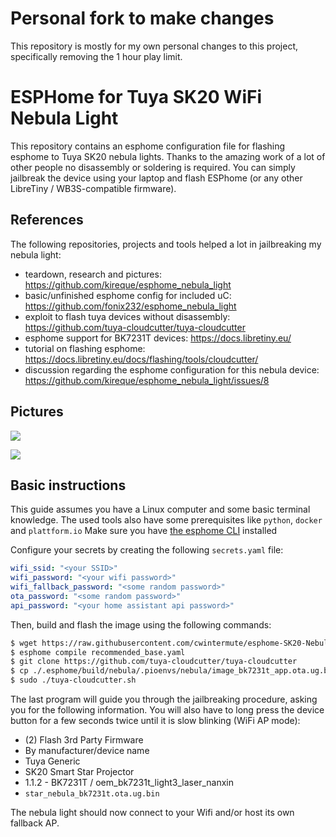 # Personal fork to make changes

This repository is mostly for my own personal changes to this project, specifically removing the 1 hour play limit.

# ESPHome for Tuya SK20 WiFi Nebula Light

This repository contains an esphome configuration file for flashing esphome to Tuya SK20 nebula lights.
Thanks to the amazing work of a lot of other people no disassembly or soldering is required.
You can simply jailbreak the device using your laptop and flash ESPhome (or any other LibreTiny / WB3S-compatible firmware).

## References

The following repositories, projects and tools helped a lot in jailbreaking my nebula light:
- teardown, research and pictures: https://github.com/kireque/esphome_nebula_light
- basic/unfinished esphome config for included uC: https://github.com/fonix232/esphome_nebula_light
- exploit to flash tuya devices without disassembly: https://github.com/tuya-cloudcutter/tuya-cloudcutter
- esphome support for BK7231T devices: https://docs.libretiny.eu/
- tutorial on flashing esphome: https://docs.libretiny.eu/docs/flashing/tools/cloudcutter/
- discussion regarding the esphome configuration for this nebula device: https://github.com/kireque/esphome_nebula_light/issues/8

## Pictures

![](images/device-image.jpg)

![](images/esphome-screenshot.png)

## Basic instructions
This guide assumes you have a Linux computer and some basic terminal knowledge.
The used tools also have some prerequisites like `python`, `docker` and `plattform.io`
Make sure you have [the esphome CLI](https://esphome.io/guides/getting_started_command_line) installed

Configure your secrets by creating the following `secrets.yaml` file:
```yaml
wifi_ssid: "<your SSID>"
wifi_password: "<your wifi password>"
wifi_fallback_password: "<some random password>"
ota_password: "<some random password>"
api_password: "<your home assistant api password>"
```

Then, build and flash the image using the following commands:
```bash
$ wget https://raw.githubusercontent.com/cwintermute/esphome-SK20-Nebula-Light/master/recommended_base.yaml
$ esphome compile recommended_base.yaml
$ git clone https://github.com/tuya-cloudcutter/tuya-cloudcutter
$ cp ./.esphome/build/nebula/.pioenvs/nebula/image_bk7231t_app.ota.ug.bin tuya-cloudcutter/custom-firmware/star_nebula_bk7231t.ota.ug.bin
$ sudo ./tuya-cloudcutter.sh
```

The last program will guide you through the jailbreaking procedure, asking you for the following information. You will also have to long press the device button for a few seconds twice until it is slow blinking (WiFi AP mode):
- (2) Flash 3rd Party Firmware
- By manufacturer/device name
- Tuya Generic
- SK20 Smart Star Projector
- 1.1.2 - BK7231T / oem_bk7231t_light3_laser_nanxin
- `star_nebula_bk7231t.ota.ug.bin`

The nebula light should now connect to your Wifi and/or host its own fallback AP.
